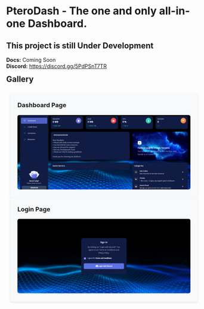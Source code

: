 # PteroDash - The one and only all-in-one Dashboard.
## This project is still Under Development<br>
**Docs:** Coming Soon<br>
**Discord:** https://discord.gg/5PdPSnT7TR
<!-- Card Container -->
<h2 style="margin-top: 0;">Gallery</h2>
<div style="width: 100%; padding: 10px;">
  
  <!-- Card Content -->
  <div style="background-color: #f8f9fa; padding: 20px; border-radius: 5px; box-shadow: 0 2px 4px rgba(0,0,0,0.1);">
    <!-- Card Title -->
    <h3 style="margin-top: 0;">Dashboard Page</h3>
    <!-- Card Image -->
    <img src="https://github.com/NicoRuizDev/web-assets/blob/main/PteroDash/gallery1.png" alt="Card Image - PC Version" style="width: 100%; max-height: 200px; object-fit: cover; border-radius: 5px;">
  </div>
  <div style="background-color: #f8f9fa; padding: 20px; border-radius: 5px; box-shadow: 0 2px 4px rgba(0,0,0,0.1);">
    <h3 style="margin-top: 0;">Login Page</h3>
    <!-- Card Image -->
    <img src="https://github.com/NicoRuizDev/web-assets/blob/main/PteroDash/gallery2.png" alt="Card Image - PC Version" style="width: 100%; max-height: 200px; object-fit: cover; border-radius: 5px;">
  </div>
  
</div>

